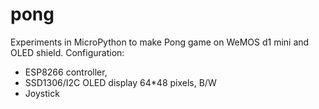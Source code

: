 # pong
Experiments in MicroPython to make Pong game on WeMOS d1 mini and OLED shield.
Configuration:
* ESP8266 controller,
* SSD1306/I2C OLED display 64*48 pixels, B/W
* Joystick

